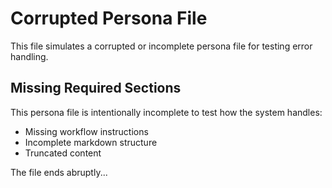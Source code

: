# Corrupted Persona File

This file simulates a corrupted or incomplete persona file for testing error handling.

## Missing Required Sections

This persona file is intentionally incomplete to test how the system handles:
- Missing workflow instructions
- Incomplete markdown structure
- Truncated content

The file ends abruptly...